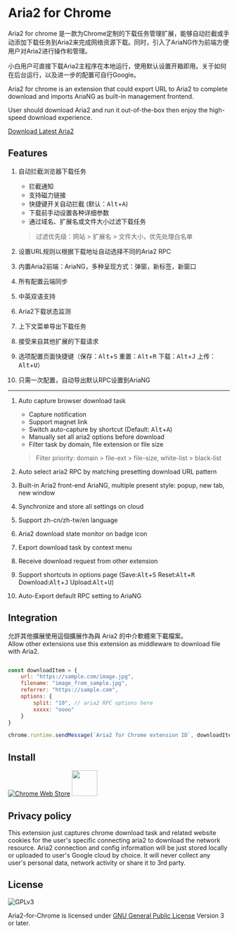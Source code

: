 # Aria2 for Chrome

Aria2 for chrome 是一款为Chrome定制的下载任务管理扩展，能够自动拦截或手动添加下载任务到Aria2来完成网络资源下载。同时，引入了AriaNG作为前端方便用户对Aria2进行操作和管理。

小白用户可直接下载Aria2主程序在本地运行，使用默认设置开箱即用。关于如何在后台运行，以及进一步的配置可自行Google。

Aria2 for chrome is an extension that could export URL to Aria2 to complete download and imports AriaNG as built-in management frontend.

User should download Aria2 and run it out-of-the-box then enjoy the high-speed download experience.

[Download Latest Aria2](https://github.com/aria2/aria2/releases/latest)

## Features

1. 自动拦截浏览器下载任务

    - 拦截通知
    - 支持磁力链接
    - 快捷键开关自动拦截 (默认：<kbd>Alt</kbd>+<kbd>A</kbd>)
    - 下载前手动设置各种详细参数
    - 通过域名、扩展名或文件大小过滤下载任务
    > 过滤优先级：网站 > 扩展名 > 文件大小，优先处理白名单

2. 设置URL规则以根据下载地址自动选择不同的Aria2 RPC

3. 内置Aria2前端：AriaNG，多种呈现方式：弹窗，新标签，新窗口

4. 所有配置云端同步

5. 中英双语支持

6. Aria2下载状态监测

7. 上下文菜单导出下载任务

8. 接受来自其他扩展的下载请求

9. 选项配置页面快捷键（保存：<kbd>Alt</kbd>+<kbd>S</kbd> 重置：<kbd>Alt</kbd>+<kbd>R</kbd> 下载：<kbd>Alt</kbd>+<kbd>J</kbd> 上传：<kbd>Alt</kbd>+<kbd>U</kbd>）

10. 只需一次配置，自动导出默认RPC设置到AriaNG

---

1. Auto capture browser download task
    - Capture notification
    - Support magnet link
    - Switch auto-capture by shortcut (Default: <kbd>Alt</kbd>+<kbd>A</kbd>)
    - Manually set all aria2 options before download
    - Filter task by domain, file extension or file size
    > Filter priority: domain > file-ext > file-size, white-list > black-list
2. Auto select aria2 RPC by matching presetting download URL pattern

3. Built-in Aria2 front-end AriaNG, multiple present style: popup, new tab, new window

4. Synchronize and store all settings on cloud

5. Support zh-cn/zh-tw/en language

6. Aria2 download state monitor on badge icon

7. Export download task by context menu

8. Receive download request from other extension

9. Support shortcuts in options page (Save:<kbd>Alt</kbd>+<kbd>S</kbd> Reset:<kbd>Alt</kbd>+<kbd>R</kbd> Download:<kbd>Alt</kbd>+<kbd>J</kbd> Upload:<kbd>Alt</kbd>+<kbd>U</kbd>)

10. Auto-Export default RPC setting to AriaNG

## Integration

允許其他擴展使用這個擴展作為與 Aria2 的中介軟體來下載檔案。  
Allow other extensions use this extension as middleware to download file with Aria2.

```js

const downloadItem = {
    url: "https://sample.com/image.jpg",
    filename: "image_from_sample.jpg",
    referrer: "https://sample.com",
    options: { 
        split: "10", // aria2 RPC options here
        xxxxx: "oooo"
    }
}

chrome.runtime.sendMessage(`Aria2 for Chrome extension ID`, downloadItem)

```

## Install

[![Chrome Web Store](https://developer.chrome.com/webstore/images/ChromeWebStore_BadgeWBorder_v2_206x58.png)](https://chrome.google.com/webstore/detail/aria2-for-chrome/mpkodccbngfoacfalldjimigbofkhgjn "Aria2 for Chrome")
[<img src="https://developer.microsoft.com/en-us/store/badges/images/English_get-it-from-MS.png" height=58 >](https://microsoftedge.microsoft.com/addons/detail/jjfgljkjddpcpfapejfkelkbjbehagbh "Aria2 for Edge")

## Privacy policy

This extension just captures chrome download task and related website cookies for the user's specific connecting aria2 to download the network resource. Aria2 connection and config information will be just stored locally or uploaded to user's Google cloud by choice. It will never collect any user's personal data, network activity or share it to 3rd party.

## License

![GPLv3](https://www.gnu.org/graphics/gplv3-127x51.png)

Aria2-for-Chrome is licensed under [GNU General Public License](https://www.gnu.org/licenses/gpl.html) Version 3 or later.
